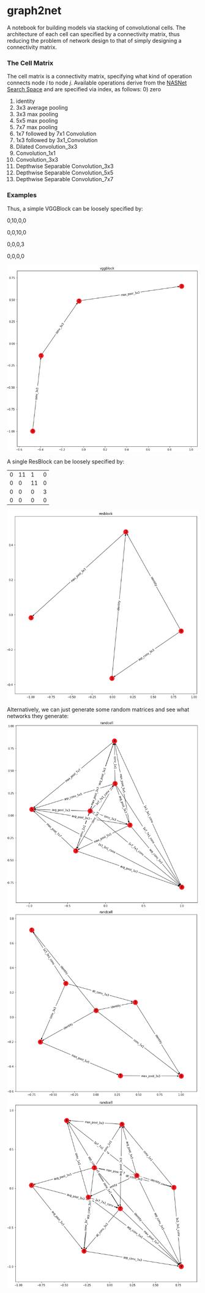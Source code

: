 # graph2net

A notebook for building models via stacking of convolutional cells. The architecture of each cell can specified by a connectivity matrix, thus reducing the problem of network design to that of simply designing a connectivity matrix.

### The Cell Matrix
The cell matrix is a connectivity matrix, specifying what kind of operation connects node *i* to node *j*. Available operations derive from the [NASNet Search Space](https://arxiv.org/pdf/1707.07012.pdf) and are specified via index, as follows:
0) zero
1) identity
2) 3x3 average pooling
3) 3x3 max pooling
4) 5x5 max pooling
5) 7x7 max pooling
6) 1x7 followed by 7x1 Convolution
7) 1x3 followed by 3x1_Convolution
8) Dilated Convolution_3x3
9) Convolution_1x1
10) Convolution_3x3
11) Depthwise Separable Convolution_3x3
12) Depthwise Separable Convolution_5x5
13) Depthwise Separable Convolution_7x7

### Examples
Thus, a simple VGGBlock can be loosely specified by:


0,10,0,0

0,0,10,0

0,0,0,3

0,0,0,0

![VGGBlock](https://github.com/RobGeada/graph2net/blob/master/images/vggblock.png)

A single ResBlock can be loosely specified by:

| | | | |
|-|-|-|-|
| 0 | 11 | 1  | 0 |
| 0 | 0  | 11 | 0 |
| 0 | 0  | 0  | 3 |
| 0 | 0  | 0  | 0 |

![ResBlock](https://github.com/RobGeada/graph2net/blob/master/images/resblock.png)

Alternatively, we can just generate some random matrices and see what networks they generate:
![RandBlock1](https://github.com/RobGeada/graph2net/blob/master/images/randblock1.png)
![RandBlock2](https://github.com/RobGeada/graph2net/blob/master/images/randblock2.png)
![RandBlock3](https://github.com/RobGeada/graph2net/blob/master/images/randblock3.png)
